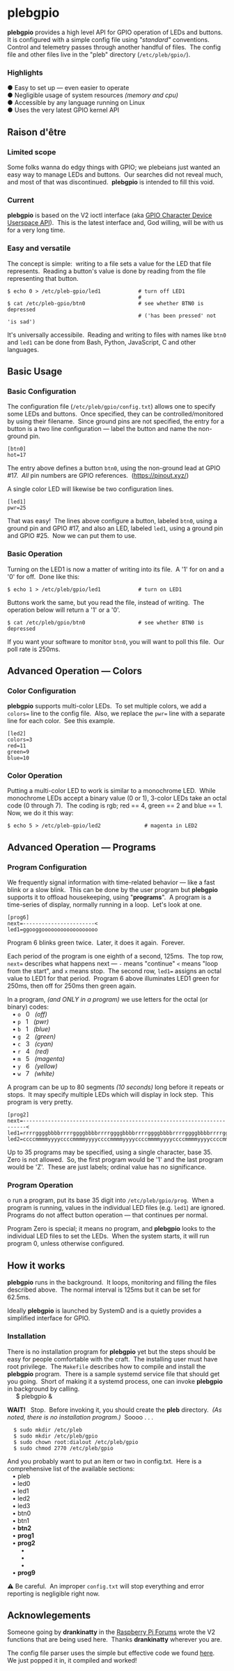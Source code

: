 # plebgpio

**plebgpio** provides a high level API for GPIO operation of LEDs and buttons.&nbsp; 
It is configured with a simple config file using *"standard"* conventions.&nbsp; 
Control and telemetry passes through another handful of files.&nbsp; 
The config file and other files live in the "pleb" directory (`/etc/pleb/gpio/`).&nbsp; 

### Highlights

&#9679; Easy to set up &mdash; even easier to operate&nbsp;  
&#9679; Negligible usage of system resources _(memory and cpu)_&nbsp;  
&#9679; Accessible by any language running on Linux&nbsp;  
&#9679; Uses the very latest GPIO kernel API&nbsp;  

## Raison d'être &nbsp; 

### Limited scope

Some folks wanna do edgy things with GPIO; we plebeians just wanted an easy way to manage LEDs and buttons.&nbsp; 
Our searches did not reveal much, and most of that was discontinued.&nbsp; 
**plebgpio** is intended to fill this void.&nbsp; 

### Current

**plebgpio** is based on the V2 ioctl interface (aka [GPIO Character Device Userspace API](https://www.kernel.org/doc/html/latest/userspace-api/gpio/chardev.html)).&nbsp; 
This is the latest interface and, God willing, will be with us for a very long time.&nbsp; 

### Easy and versatile

The concept is simple:&nbsp; writing to a file sets a value for the LED that file represents.&nbsp; 
Reading a button&apos;s value is done by reading from the file representing that button.&nbsp; 

	$ echo 0 > /etc/pleb-gpio/led1            # turn off LED1
	                                          # 
	$ cat /etc/pleb-gpio/btn0                 # see whether BTN0 is depressed
	                                          # ('has been pressed' not 'is sad')

It&apos;s universally accessibile.&nbsp; 
Reading and writing to files with names like `btn0` and `led1` can be done from Bash, Python, JavaScript, C and other languages.&nbsp; 

## Basic Usage

### Basic Configuration

The configuration file (`/etc/pleb/gpio/config.txt`) allows one to specify some LEDs and buttons.&nbsp; 
Once specified, they can be controlled/monitored by using their filename.&nbsp; 
Since ground pins are not specified, the entry for a button is a two line configuration &mdash; label the button and name the non-ground pin.&nbsp; 

	[btn0]
	hot=17

The entry above defines a button `btn0`, using the non-ground lead at GPIO #17.&nbsp; 
*All* pin numbers are GPIO references.&nbsp; 
(https://pinout.xyz/)&nbsp; 

A single color LED will likewise be two configuration lines.&nbsp; 

	[led1]
	pwr=25

That was easy!&nbsp; 
The lines above configure a button, labeled `btn0`, using a ground pin and GPIO #17, and also an LED, labeled `led1`, using a ground pin and GPIO #25.&nbsp; 
Now we can put them to use.&nbsp; 

### Basic Operation

Turning on the LED1 is now a matter of writing into its file.&nbsp; 
A '1' for on and a '0' for off.&nbsp; 
Done like this:&nbsp; 

	$ echo 1 > /etc/pleb/gpio/led1            # turn on LED1

Buttons work the same, but you read the file, instead of writing.&nbsp; 
The operation below will return a '1' or a '0'.&nbsp; 

	$ cat /etc/pleb/gpio/btn0                 # see whether BTN0 is depressed

If you want your software to monitor `btn0`, you will want to poll this file.&nbsp;
Our poll rate is 250ms.&nbsp; 

## Advanced Operation &mdash; Colors

### Color Configuration

**plebgpio** supports multi-color LEDs.&nbsp; 
To set multiple colors, we add a `colors=` line to the config file.&nbsp;
Also, we replace the `pwr=` line with a separate line for each color.&nbsp; 
See this example.&nbsp; 

	[led2]
	colors=3
	red=11
	green=9
	blue=10

### Color Operation

Putting a multi-color LED to work is similar to a monochrome LED.&nbsp; 
While monochrome LEDs accept a binary value (0 or 1), 3-color LEDs take an octal code (0 through 7).&nbsp; 
The coding is rgb; red == 4, green == 2 and blue == 1.&nbsp;
Now, we do it this way:&nbsp; 

	$ echo 5 > /etc/pleb-gpio/led2              # magenta in LED2

## Advanced Operation &mdash; Programs

### Program Configuration

We frequently signal information with time-related behavior &mdash; like a fast blink or a slow blink.&nbsp; 
This can be done by the user program but **plebgpio** supports it to offload housekeeping, using "**programs**".&nbsp; 
A program is a time-series of display, normally running in a loop.&nbsp; 
Let's look at one.&nbsp; 

	[prog6]
	next=-----------------------<
	led1=ggooggoooooooooooooooooo

Program 6 blinks green twice.&nbsp;
Later, it does it again.&nbsp; 
Forever.&nbsp; 

Each period of the program is one eighth of a second, 125ms.&nbsp; 
The top row, `next=` describes what happens next &mdash; `-` means "continue" `<` means "loop from the start", and `x` means stop.&nbsp; 
The second row, `led1=` assigns an octal value to LED1 for that period.&nbsp; 
Program 6 above illuminates LED1 green for 250ms, then off for 250ms then green again.&nbsp; 

In a program, _(and ONLY in a program)_ we use letters for the octal (or binary) codes:&nbsp;  
&nbsp;&nbsp;&nbsp;&bull;&nbsp;`o`&nbsp;&nbsp; 0&nbsp;&nbsp; _(off)_&nbsp;  
&nbsp;&nbsp;&nbsp;&bull;&nbsp;`p`&nbsp;&nbsp; 1&nbsp;&nbsp; _(pwr)_&nbsp;  
&nbsp;&nbsp;&nbsp;&bull;&nbsp;`b`&nbsp;&nbsp; 1&nbsp;&nbsp; _(blue)_&nbsp;  
&nbsp;&nbsp;&nbsp;&bull;&nbsp;`g`&nbsp;&nbsp; 2&nbsp;&nbsp; _(green)_&nbsp;  
&nbsp;&nbsp;&nbsp;&bull;&nbsp;`c`&nbsp;&nbsp; 3&nbsp;&nbsp; _(cyan)_&nbsp;  
&nbsp;&nbsp;&nbsp;&bull;&nbsp;`r`&nbsp;&nbsp; 4&nbsp;&nbsp; _(red)_&nbsp;  
&nbsp;&nbsp;&nbsp;&bull;&nbsp;`m`&nbsp;&nbsp; 5&nbsp;&nbsp; _(magenta)_&nbsp;  
&nbsp;&nbsp;&nbsp;&bull;&nbsp;`y`&nbsp;&nbsp; 6&nbsp;&nbsp; _(yellow)_&nbsp;  
&nbsp;&nbsp;&nbsp;&bull;&nbsp;`w`&nbsp;&nbsp; 7&nbsp;&nbsp; _(white)_&nbsp;  

A program can be up to 80 segments _(10 seconds)_ long before it repeats or stops.&nbsp; 
It may specify multiple LEDs which will display in lock step.&nbsp; 
This program is very pretty.&nbsp; 

	[prog2]
	next=-----------------------------------------------------------------------<
	led1=rrrrggggbbbbrrrrggggbbbbrrrrggggbbbbrrrrggggbbbbrrrrggggbbbbrrrrggggbbbb
	led2=ccccmmmmyyyyccccmmmmyyyyccccmmmmyyyyccccmmmmyyyyccccmmmmyyyyccccmmmmyyyy 

Up to 35 programs may be specified, using a single character, base 35.&nbsp; 
Zero is not allowed.&nbsp; 
So, the first program would be &apos;1&apos; and the last program would be &apos;Z&apos;.&nbsp; 
These are just labels; ordinal value has no significance.&nbsp; 

### Program Operation

o run a program, put its base 35 digit into `/etc/pleb/gpio/prog`.&nbsp; 
When a program is running, values in the individual LED files (e.g. `led1`) are ignored.&nbsp; 
Programs do not affect button operation &mdash; that continues per normal.

Program Zero is special; it means no program, and **plebgpio** looks to the individual LED files to set the LEDs.&nbsp; 
When the system starts, it will run program 0, unless otherwise configured.&nbsp; 

## How it works

**plebgpio** runs in the background.&nbsp; 
It loops, monitoring and filling the files described above.&nbsp; 
The normal interval is 125ms but it can be set for 62.5ms.&nbsp; 

Ideally **plebgpio** is launched by SystemD and is a quietly provides a simplified interface for GPIO.&nbsp; 

### Installation

There is no installation program for **plebgpio** yet but the steps should be easy for people comfortable with the craft.&nbsp; 
The installing user must have root privilege.&nbsp; 
The `Makefile` describes how to compile and install the **plebgpio** program.&nbsp; 
There is a sample systemd service file that should get you going.&nbsp; 
Short of making it a systemd process, one can invoke **plebgpio** in background by calling.&nbsp;  
&nbsp;&nbsp;&nbsp;&nbsp;&nbsp;$&nbsp;plebgpio &amp;&nbsp; 

**WAIT!**&nbsp;&nbsp; 
Stop.&nbsp; 
Before invoking it, you should create the **pleb** directory.&nbsp; 
_(As noted, there is no installation program.)_&nbsp; 
Soooo . . .&nbsp; 

	  $ sudo mkdir /etc/pleb
	  $ sudo mkdir /etc/pleb/gpio
	  $ sudo chown root:dialout /etc/pleb/gpio
	  $ sudo chmod 2770 /etc/pleb/gpio

And you probably want to put an item or two in config.txt.&nbsp; 
Here is a comprehensive list of the available sections:&nbsp;  
&nbsp;&nbsp;&nbsp;&bull;&nbsp;pleb &nbsp;  
&nbsp;&nbsp;&nbsp;&bull;&nbsp;led0 &nbsp;  
&nbsp;&nbsp;&nbsp;&bull;&nbsp;led1 &nbsp;  
&nbsp;&nbsp;&nbsp;&bull;&nbsp;led2 &nbsp;  
&nbsp;&nbsp;&nbsp;&bull;&nbsp;led3 &nbsp;  
&nbsp;&nbsp;&nbsp;&bull;&nbsp;btn0 &nbsp;  
&nbsp;&nbsp;&nbsp;&bull;&nbsp;btn1 &nbsp;  
&nbsp;&nbsp;&nbsp;&bull;&nbsp;**btn2** &nbsp;  
&nbsp;&nbsp;&nbsp;&bull;&nbsp;**prog1** &nbsp;  
&nbsp;&nbsp;&nbsp;&bull;&nbsp;**prog2** &nbsp;   
&nbsp;&nbsp;&nbsp;&nbsp;&nbsp;&nbsp;&nbsp;&nbsp;&bull;&nbsp;  
&nbsp;&nbsp;&nbsp;&nbsp;&nbsp;&nbsp;&nbsp;&nbsp;&bull;&nbsp;  
&nbsp;&nbsp;&nbsp;&nbsp;&nbsp;&nbsp;&nbsp;&nbsp;&bull;&nbsp;  
&nbsp;&nbsp;&nbsp;&bull;&nbsp;**prog9** &nbsp;  

 :warning: Be careful.&nbsp; 
 An improper `config.txt` will stop everything and error reporting is negligible right now.&nbsp; 

## Acknowlegements

Someone going by **drankinatty** in the [Raspberry Pi Forums](https://forums.raspberrypi.com/viewtopic.php?p=2218500) wrote the V2 functions that are being used here.&nbsp; 
Thanks **drankinatty** wherever you are.&nbsp; 

The config file parser uses the simple but effective code we found [here](https://github.com/benhoyt/inih).&nbsp; 
We just popped it in, it compiled and worked!&nbsp; 




